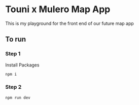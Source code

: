 # Touni x Mulero Map App

This is my playground for the front end of our future map app


## To run

### Step 1

Install Packages

```bash
npm i
```
### Step 2

```bash
npm run dev
```

